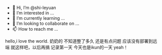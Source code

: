 - 👋 Hi, I’m @shi-leyuan
- 👀 I’m interested in ...
- 🌱 I’m currently learning ...
- 💞️ I’m looking to collaborate on ...
- 📫 How to reach me ...

<!---
shi-leyuan/shi-leyuan is a ✨ special ✨ repository because its `README.md` (this file) appears on your GitHub profile.
You can click the Preview link to take a look at your changes.
--->
hello,i love the world.
  奶奶的  不知道整了多久
  还是有点问题
  应该没有部署到远端
  就这样吧，以后再搞
  记录第一天
  今天也是ikun的一天  yeah！
